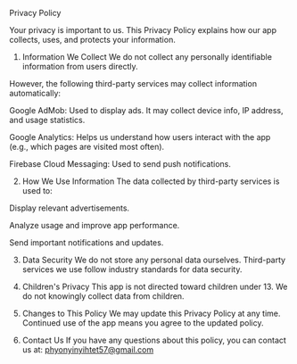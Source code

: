 Privacy Policy

Your privacy is important to us. This Privacy Policy explains how our app collects, uses, and protects your information.

1. Information We Collect
We do not collect any personally identifiable information from users directly.

However, the following third-party services may collect information automatically:

Google AdMob: Used to display ads. It may collect device info, IP address, and usage statistics.

Google Analytics: Helps us understand how users interact with the app (e.g., which pages are visited most often).

Firebase Cloud Messaging: Used to send push notifications.

2. How We Use Information
The data collected by third-party services is used to:

Display relevant advertisements.

Analyze usage and improve app performance.

Send important notifications and updates.

3. Data Security
We do not store any personal data ourselves. Third-party services we use follow industry standards for data security.

4. Children's Privacy
This app is not directed toward children under 13. We do not knowingly collect data from children.

5. Changes to This Policy
We may update this Privacy Policy at any time. Continued use of the app means you agree to the updated policy.

6. Contact Us
If you have any questions about this policy, you can contact us at: phyonyinyihtet57@gmail.com